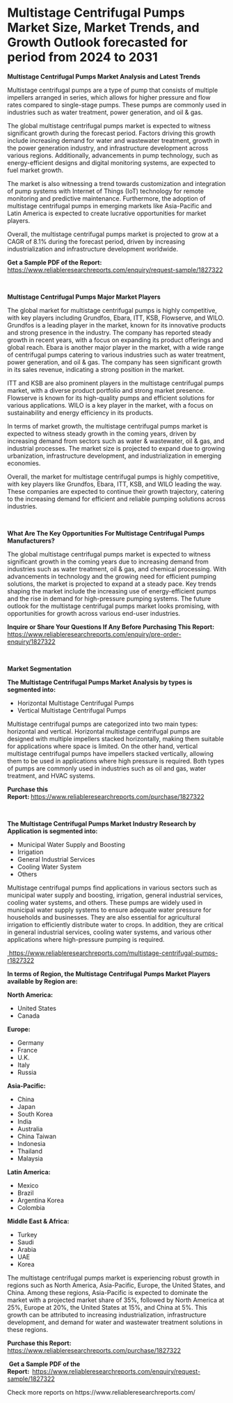 <p><h1>Multistage Centrifugal Pumps Market Size, Market Trends, and Growth Outlook forecasted for period from 2024 to 2031</h1></p><p><strong>Multistage Centrifugal Pumps Market Analysis and Latest Trends</strong></p>
<p><p>Multistage centrifugal pumps are a type of pump that consists of multiple impellers arranged in series, which allows for higher pressure and flow rates compared to single-stage pumps. These pumps are commonly used in industries such as water treatment, power generation, and oil & gas.</p><p>The global multistage centrifugal pumps market is expected to witness significant growth during the forecast period. Factors driving this growth include increasing demand for water and wastewater treatment, growth in the power generation industry, and infrastructure development across various regions. Additionally, advancements in pump technology, such as energy-efficient designs and digital monitoring systems, are expected to fuel market growth.</p><p>The market is also witnessing a trend towards customization and integration of pump systems with Internet of Things (IoT) technology for remote monitoring and predictive maintenance. Furthermore, the adoption of multistage centrifugal pumps in emerging markets like Asia-Pacific and Latin America is expected to create lucrative opportunities for market players.</p><p>Overall, the multistage centrifugal pumps market is projected to grow at a CAGR of 8.1% during the forecast period, driven by increasing industrialization and infrastructure development worldwide.</p></p>
<p><strong>Get a Sample PDF of the Report:&nbsp;</strong> <a href="https://www.reliableresearchreports.com/enquiry/request-sample/1827322">https://www.reliableresearchreports.com/enquiry/request-sample/1827322</a></p>
<p>&nbsp;</p>
<p><strong>Multistage Centrifugal Pumps Major Market Players</strong></p>
<p><p>The global market for multistage centrifugal pumps is highly competitive, with key players including Grundfos, Ebara, ITT, KSB, Flowserve, and WILO. Grundfos is a leading player in the market, known for its innovative products and strong presence in the industry. The company has reported steady growth in recent years, with a focus on expanding its product offerings and global reach. Ebara is another major player in the market, with a wide range of centrifugal pumps catering to various industries such as water treatment, power generation, and oil & gas. The company has seen significant growth in its sales revenue, indicating a strong position in the market.</p><p>ITT and KSB are also prominent players in the multistage centrifugal pumps market, with a diverse product portfolio and strong market presence. Flowserve is known for its high-quality pumps and efficient solutions for various applications. WILO is a key player in the market, with a focus on sustainability and energy efficiency in its products.</p><p>In terms of market growth, the multistage centrifugal pumps market is expected to witness steady growth in the coming years, driven by increasing demand from sectors such as water & wastewater, oil & gas, and industrial processes. The market size is projected to expand due to growing urbanization, infrastructure development, and industrialization in emerging economies.</p><p>Overall, the market for multistage centrifugal pumps is highly competitive, with key players like Grundfos, Ebara, ITT, KSB, and WILO leading the way. These companies are expected to continue their growth trajectory, catering to the increasing demand for efficient and reliable pumping solutions across industries.</p></p>
<p>&nbsp;</p>
<p><strong>What Are The Key Opportunities For Multistage Centrifugal Pumps Manufacturers?</strong></p>
<p><p>The global multistage centrifugal pumps market is expected to witness significant growth in the coming years due to increasing demand from industries such as water treatment, oil & gas, and chemical processing. With advancements in technology and the growing need for efficient pumping solutions, the market is projected to expand at a steady pace. Key trends shaping the market include the increasing use of energy-efficient pumps and the rise in demand for high-pressure pumping systems. The future outlook for the multistage centrifugal pumps market looks promising, with opportunities for growth across various end-user industries.</p></p>
<p><strong>Inquire or Share Your Questions If Any Before Purchasing This Report:</strong> <a href="https://www.reliableresearchreports.com/enquiry/pre-order-enquiry/1827322">https://www.reliableresearchreports.com/enquiry/pre-order-enquiry/1827322</a></p>
<p>&nbsp;</p>
<p><strong>Market Segmentation</strong></p>
<p><strong>The Multistage Centrifugal Pumps Market Analysis by types is segmented into:</strong></p>
<p><ul><li>Horizontal Multistage Centrifugal Pumps</li><li>Vertical Multistage Centrifugal Pumps</li></ul></p>
<p><p>Multistage centrifugal pumps are categorized into two main types: horizontal and vertical. Horizontal multistage centrifugal pumps are designed with multiple impellers stacked horizontally, making them suitable for applications where space is limited. On the other hand, vertical multistage centrifugal pumps have impellers stacked vertically, allowing them to be used in applications where high pressure is required. Both types of pumps are commonly used in industries such as oil and gas, water treatment, and HVAC systems.</p></p>
<p><strong>Purchase this Report:&nbsp;</strong><a href="https://www.reliableresearchreports.com/purchase/1827322">https://www.reliableresearchreports.com/purchase/1827322</a></p>
<p>&nbsp;</p>
<p><strong>The Multistage Centrifugal Pumps Market Industry Research by Application is segmented into:</strong></p>
<p><ul><li>Municipal Water Supply and Boosting</li><li>Irrigation</li><li>General Industrial Services</li><li>Cooling Water System</li><li>Others</li></ul></p>
<p><p>Multistage centrifugal pumps find applications in various sectors such as municipal water supply and boosting, irrigation, general industrial services, cooling water systems, and others. These pumps are widely used in municipal water supply systems to ensure adequate water pressure for households and businesses. They are also essential for agricultural irrigation to efficiently distribute water to crops. In addition, they are critical in general industrial services, cooling water systems, and various other applications where high-pressure pumping is required.</p></p>
<p><a href="https://www.reliableresearchreports.com/multistage-centrifugal-pumps-r1827322">&nbsp;https://www.reliableresearchreports.com/multistage-centrifugal-pumps-r1827322</a></p>
<p><strong>In terms of Region, the Multistage Centrifugal Pumps Market Players available by Region are:</strong></p>
<p>
    <p> <strong> North America: </strong>
        <ul>
            <li>United States</li>
            <li>Canada</li>
        </ul>
        </p> 
    <p> <strong> Europe: </strong>
        <ul>
            <li>Germany</li>
            <li>France</li>
            <li>U.K.</li>
            <li>Italy</li>
            <li>Russia</li>
        </ul>
        </p> 
    <p> <strong> Asia-Pacific: </strong>
        <ul>
            <li>China</li>
            <li>Japan</li>
            <li>South Korea</li>
            <li>India</li>
            <li>Australia</li>
            <li>China Taiwan</li>
            <li>Indonesia</li>
            <li>Thailand</li>
            <li>Malaysia</li>
        </ul>
        </p> 
    <p> <strong> Latin America: </strong>
        <ul>
            <li>Mexico</li>
            <li>Brazil</li>
            <li>Argentina Korea</li>
            <li>Colombia</li>
        </ul>
        </p> 
    <p> <strong> Middle East & Africa: </strong>
        <ul>
            <li>Turkey</li>
            <li>Saudi</li>
            <li>Arabia</li>
            <li>UAE</li>
            <li>Korea</li>
        </ul>
    </p>
    </p>
<p><p>The multistage centrifugal pumps market is experiencing robust growth in regions such as North America, Asia-Pacific, Europe, the United States, and China. Among these regions, Asia-Pacific is expected to dominate the market with a projected market share of 35%, followed by North America at 25%, Europe at 20%, the United States at 15%, and China at 5%. This growth can be attributed to increasing industrialization, infrastructure development, and demand for water and wastewater treatment solutions in these regions.</p></p>
<p><strong>Purchase this Report: </strong><a href="https://www.reliableresearchreports.com/purchase/1827322">https://www.reliableresearchreports.com/purchase/1827322</a></p>
<p>&nbsp;<strong>Get a Sample PDF of the Report:&nbsp;&nbsp;</strong><a href="https://www.reliableresearchreports.com/enquiry/request-sample/1827322">https://www.reliableresearchreports.com/enquiry/request-sample/1827322</a></p>
<p><strong></strong></p>
<p>Check more reports on https://www.reliableresearchreports.com/</p>